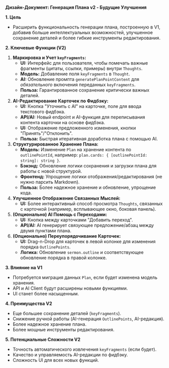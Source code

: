 **Дизайн-Документ: Генерация Плана v2 - Будущие Улучшения**

**1. Цель**

*   Расширить функциональность генерации плана, построенную в V1, добавив больше интеллектуальных возможностей, улучшенное сохранение деталей и более гибкие инструменты редактирования.

**2. Ключевые Функции (V2)**

1.  **Маркировка и Учет `keyFragments`:**
    *   **UI:** Интерфейс для пользователя, чтобы помечать важные фрагменты (цитаты, ссылки, примеры) внутри `Thoughts`.
    *   **Модель:** Добавление поля `keyFragments` в `Thought`.
    *   **AI:** Обновление промпта `generatePlanPointContent` для *обязательного* включения переданных `keyFragments`.
    *   **Польза:** Гарантированное сохранение критически важных деталей.
2.  **AI-Редактирование Карточек по Фидбэку:**
    *   **UI:** Кнопка "Уточнить с AI" на карточке, поле для ввода текстового фидбэка.
    *   **API/AI:** Новый endpoint и AI-функция для переписывания контента карточки на основе фидбэка.
    *   **UI:** Отображение предложенного изменения, кнопки "Принять"/"Отклонить".
    *   **Польза:** Быстрая итеративная доработка плана с помощью AI.
3.  **Структурированное Хранение Плана:**
    *   **Модель:** Изменение `Plan` на хранение контента по `outlinePointId`, например: `plan.cards: { [outlinePointId: string]: string }`.
    *   **Бэкэнд:** Обновление логики сохранения и загрузки плана для работы с новой структурой.
    *   **Фронтенд:** Упрощение логики отображения/редактирования (не нужно парсить Markdown).
    *   **Польза:** Более надежное хранение и обновление, упрощение кода.
4.  **Улучшенное Отображение Связанных Мыслей:**
    *   **UI:** Более интерактивный способ просмотра `Thoughts`, связанных с карточкой (например, всплывающее окно, боковая панель).
5.  **(Опционально) AI Помощь с Переходами:**
    *   **UI:** Кнопка между карточками "Добавить переход".
    *   **API/AI:** AI генерирует связующее предложение/абзац между двумя пунктами плана.
6.  **(Опционально) Переупорядочивание Карточек:**
    *   **UI:** Drag-n-Drop для карточек в левой колонке для изменения порядка `OutlinePoints`.
    *   **Логика:** Обновление `sermon.outline` и соответствующее обновление порядка в правой колонке.

**3. Влияние на V1**

*   Потребуется миграция данных `Plan`, если будет изменена модель хранения.
*   API и AI Client будут расширены новыми функциями.
*   UI станет более насыщенным.

**4. Преимущества V2**

*   Еще большее сохранение деталей (`keyFragments`).
*   Снижение ручной работы (AI-генерация `OutlinePoints`, AI-редакция).
*   Более надежное хранение плана.
*   Более мощные инструменты редактирования.

**5. Потенциальные Сложности V2**

*   Точность автоматического извлечения `keyFragments` (если будет).
*   Качество и управляемость AI-редакции по фидбэку.
*   Сложность UI для всех новых функций.